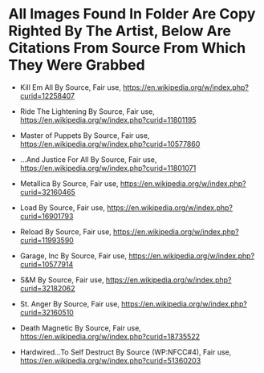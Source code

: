 # All Images Found In Folder Are Copy Righted By The Artist, Below Are Citations From Source From Which They Were Grabbed

* Kill Em All
By Source, Fair use, https://en.wikipedia.org/w/index.php?curid=12258407

* Ride The Lightening
By Source, Fair use, https://en.wikipedia.org/w/index.php?curid=11801195

* Master of Puppets
By Source, Fair use, https://en.wikipedia.org/w/index.php?curid=10577860

* ...And Justice For All
By Source, Fair use, https://en.wikipedia.org/w/index.php?curid=11801071

* Metallica
By Source, Fair use, https://en.wikipedia.org/w/index.php?curid=32160465

* Load
By Source, Fair use, https://en.wikipedia.org/w/index.php?curid=16901793

* Reload
By Source, Fair use, https://en.wikipedia.org/w/index.php?curid=11993590

* Garage, Inc
By Source, Fair use, https://en.wikipedia.org/w/index.php?curid=10577914

* S&M
By Source, Fair use, https://en.wikipedia.org/w/index.php?curid=32182062

* St. Anger
By Source, Fair use, https://en.wikipedia.org/w/index.php?curid=32160510

* Death Magnetic
By Source, Fair use, https://en.wikipedia.org/w/index.php?curid=18735522

* Hardwired...To Self Destruct
By Source (WP:NFCC#4), Fair use, https://en.wikipedia.org/w/index.php?curid=51360203